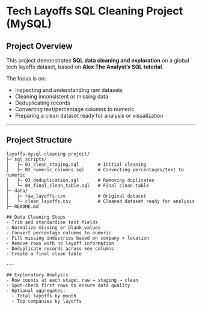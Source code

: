 # Tech Layoffs SQL Cleaning Project (MySQL)

## Project Overview
This project demonstrates **SQL data cleaning and exploration** on a global tech layoffs dataset, based on **Alex The Analyst’s SQL tutorial**.  

The focus is on:  
- Inspecting and understanding raw datasets  
- Cleaning inconsistent or missing data  
- Deduplicating records  
- Converting text/percentage columns to numeric  
- Preparing a clean dataset ready for analysis or visualization  

---

## Project Structure
```text
layoffs-mysql-cleaning-project/
├─ sql_scripts/
│   ├─ 01_clean_staging.sql       # Initial cleaning
│   ├─ 02_numeric_columns.sql     # Converting percentages/text to numeric
│   ├─ 03_deduplication.sql       # Removing duplicates
│   └─ 04_final_clean_table.sql   # Final clean table
├─ data/
│   ├─ raw_layoffs.csv            # Original dataset
│   └─ clean_layoffs.csv          # Cleaned dataset ready for analysis
├─ README.md

## Data Cleaning Steps
- Trim and standardize text fields
- Normalize missing or blank values
- Convert percentage columns to numeric
- Fill missing industries based on company + location
- Remove rows with no layoff information
- Deduplicate records across key columns
- Create a final clean table

---

## Exploratory Analysis
- Row counts at each stage: raw → staging → clean
- Spot-check first rows to ensure data quality
- Optional aggregates:
  - Total layoffs by month
  - Top companies by layoffs
